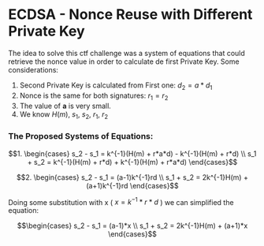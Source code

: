 # ECDSA - Nonce Reuse with Different Private Key

The idea to solve this ctf challenge was a system of equations that could retrieve the nonce value in order to calculate de first Private Key.
Some considerations:
1. Second Private Key is calculated from First one: $d_2 = a*d_1$
2. Nonce is the same for both signatures: $r_1 = r_2$
3. The value of **a** is very small.
4. We know $H(m)$, $s_1$, $s_2$, $r_1$, $r_2$

### The Proposed Systems of Equations:
```math
1.
  \begin{cases} 
    s_2 - s_1 = k^{-1}(H(m) + r*a*d) - k^{-1}(H(m) + r*d)   \\
    s_1 + s_2 = k^{-1}(H(m) + r*d) + k^{-1}(H(m) + r*a*d)
  \end{cases}
```
```math
2.
\begin{cases}
s_2 - s_1 = (a-1)k^{-1}rd  \\
s_1 + s_2 = 2k^{-1}H(m) + (a+1)k^{-1}rd
\end{cases}
```
Doing some substitution with x ( $x = k^{-1}*r*d$ ) we can simplified the equation:
```math
\begin{cases}
s_2 - s_1 = (a-1)*x  \\
s_1 + s_2 = 2k^{-1}H(m) + (a+1)*x
\end{cases}
```
